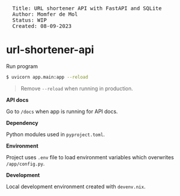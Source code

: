 
<pre>
  Title: URL shortener API with FastAPI and SQLite
  Author: Momfer de Mol
  Status: WIP
  Created: 08-09-2023
</pre>

# url-shortener-api

Run program
```sh
$ uvicorn app.main:app --reload
```
> Remove `--reload` when running in production.

**API docs**

Go to `/docs` when app is running for API docs.

**Dependency**

Python modules used in `pyproject.toml`.

**Environment**

Project uses `.env` file to load environment variables which overwrites `/app/config.py`.

**Development**

Local development environment created with `devenv.nix`.